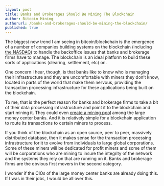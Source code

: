 ```yaml
---
layout: post
title: Banks and Brokerages Should Be Mining The Blockchain
author: Bitcoin Mining
authorurl: /banks-and-brokerages-should-be-mining-the-blockchain/
published: true
---
```


<p>The biggest new trend I am seeing in bitcoin/blockchain is the emergence of a number of companies building systems on the blockchain (including <a href="http://www.nasdaq.com/press-release/nasdaq-launches-enterprisewide-blockchain-technology-initiative-20150511-00485">the NASDAQ</a>) to handle the backoffice issues that banks and brokerage firms have to manage. The blockchain is an ideal platform to build these sorts of applications (clearing, settlement, etc) on.</p>
<p>One concern I hear, though, is that banks like to know who is managing their infrastructure and they are uncomfortable with miners they don&#8217;t know, located in parts of the world that make them nervous, providing the transaction processing infrastructure for these applications being built on the blockchain.</p>
<p>To me, that is the perfect reason for banks and brokerage firms to take a bit of their data processing infrastructure and point it to the blockchain and start mining it. They could even <a href="/bitcoin-mining-pools/">create a mining pool</a> among the large money center banks. And it is relatively simple for a blockchain application to route its transactions to certain miners to process.</p>
<p>If you think of the blockchain as an open source, peer to peer, massively distributed database, then it makes sense for the transaction processing infrastructure for it to evolve from individuals to large global corporations. Some of these miners will be dedicated for profit miners and some of them will be corporations who are mining to insure the integrity of the network and the systems they rely on that are running on it. Banks and brokerage firms are the obvious first movers in the second category.</p>
<p>I wonder if the CIOs of the large money center banks are already doing this. If I was in their jobs, I would be all over this.